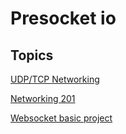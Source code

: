 # Presocket io

## Topics

<a href='https://github.com/backendpapa1/socketio-course/blob/main/websockets/tcp-udp.md'>UDP/TCP Networking</a>

<a href='https://github.com/backendpapa1/socketio-course/blob/main/websockets/networking-201.md'>Networking 201</a>

<a href='https://github.com/backendpapa1/nativewebsocket'>Websocket basic project </a>
